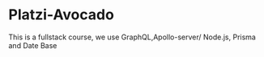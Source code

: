 # Platzi-Avocado
This is a fullstack course, we use GraphQL,Apollo-server/ Node.js, Prisma and Date Base

